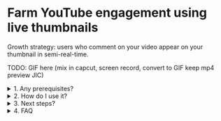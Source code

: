 # Farm YouTube engagement using live thumbnails

Growth strategy: users who comment on your video appear on your thumbnail in semi-real-time.

TODO: GIF here (mix in capcut, screen record, convert to GIF keep mp4 preview JIC)

<details>
<summary>1. Any prerequisites?</summary>

### Your video ID
![Find your YouTube video ID](./README/find-your-youtube-video-id.jpg)

### Your thumbnail
To keep things simple, the base thumbnail has 5 slots for PFPs (positions hard-coded). This can be changed, for example, pasting hundreds of small PFPs covering the entire thumbnail. Check Google's docs for thumbnail limitations (e.g., must be <2MB). You may also need to verify via YouTube's frontend to be allowed to set custom thumbnails (edit the video in the browser and click custom thumbnail to get prompted) from here on, you can set via the API.
![base thumbnail](./app/assets/base_thumbnail.jpeg) 

### Your YouTube API access
Using an API key is simple for reads (listing comments) but OAuth is required for writes (setting thumbnails). Unfortunately, there is no silver-bullet (permanent auth) for backend to backend (this webapi to YouTube's api). You will need to perform an initial interactive login as the channel owner to obtain a refresh token, which will then be an environment variable to keep the access token fresh.

Lifespan of a refresh token? as of writing, they appear to be long-lived (~600k seconds ≈ 7 days). This is plenty of time for this project's purpose. Recommend storing in a secrets vault (e.g., Azure Key Vault) and restart API/create an operations endpoint to ping and hot reload the YouTube client with the new refresh token.

1. Generate your Google OAuth Client [here](https://console.cloud.google.com/apis/credentials) (desktop to avoid needing redirect URLs etc)
   ![How to generate YouTube API key step 1](./README/how-to-create-youtube-oauth-client.jpg)
1. Take note of your **Client ID** and **Client Secret**
2. You may need to add your account (channel owner account) as a test user if your app is unpublished
   ![How to add your account as a test user](./README/how-to-set-test-users.jpg)
3. Run in [root](.), login, and take note of your **Refresh Token**
   ```shell
   chmod +x script_to_obtain_refresh_token.py
   ./script_to_obtain_refresh_token.py
   ```
4. Run in [root](.) and populate the environment
   ```shell
   cp .env.example .env
   ```

</details>

<details>
<summary>2. How do I use it?</summary>

- Assumes you're using asdf (last using Python 3.13.7)
- Assumes your YouTube API daily quota is full (wait 24h if not)
- How to start the web API? Run in [root](.)
  ```shell
  python3 -m venv venv
  source venv/bin/activate
  pip install -r requirements.txt
  fastapi dev app
  ```
- How to test the web API? See [app.http](app.http) then cURL or [REST Client](https://marketplace.visualstudio.com/items?itemName=humao.rest-client)

</details>

<details>
<summary>3. Next steps?</summary>

Recommending:
- Run the web API on a VPS, example: [Digital Ocean Droplet @ $4/month](https://www.digitalocean.com/pricing)
- Run a CRON job on the VPS to trigger endpoint every X minutes, example:
  ```shell
  */4 * * * * curl -s -H "Accept: application/json" "http://localhost:8000/farm-engagement?limit={{num_of_top_comments}}&video_id={{video_id}}" > /dev/null 2>&1
  ```
- Persist current progress in an external DB (user's processed, next cursor position to paste PFP, latest thumbnail, etc)

</details>

<details>
<summary>4. FAQ</summary>

### _"So this gets the top comments?"_
YouTube's _order by relevance_ query param when fetching the top comments is not the same algo as the one you see on YouTube's frontend - they are similar (enough to get the job done) but not 1:1

### _"Why not just fetch all comments so we have more control?"_
Yes this guarentees that we always rank comments with 100% accuracy and allows us to promise for example "top 3 comments with the most likes get chosen...". This is a tradeoff issue between using more of our daily quota VS maintaining a near-real-time cadence for thumbnail refreshes.

This would require more reads (for pagination) and more compute to re-check all comments per run (old comments can always gain more likes), exponential reads (n pages each run) this would also require us to scale down how often we refresh the thumbnail (based on our remaining quota) (may defeat the purpose)
Prefer simplicity (get the top 100 based on Google's relevance ordering) (1x read every time) and use a fixed cadence (2 mins to allow for reliable updates (costs 50 units))

### _"Any improvements?"_
- You can add filters to only process users who have liked/commented/subscribed - maxxing interactions
- (maybe go in next steps/combine these sections) Persist the current progress in a DB  (cursor position for the next pfp, latest banner, etc) and load each run to ensure resiliency (no data loss upon server restarts, crahes, etc)
- More dynamic (lower image quality if over 2MB limit), dynamic cadence (scale down) based on available quota, fetch comments paginated (users more reads)

</details>
